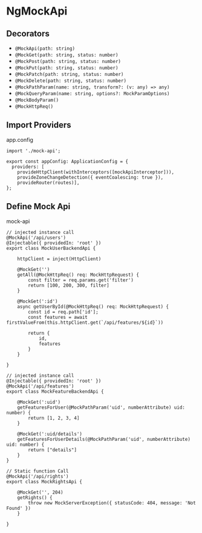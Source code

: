 # NgMockApi

## Decorators

- `@MockApi(path: string)`
- `@MockGet(path: string, status: number)`
- `@MockPost(path: string, status: number)`
- `@MockPut(path: string, status: number)`
- `@MockPatch(path: string, status: number)`
- `@MockDelete(path: string, status: number)`
- `@MockPathParam(name: string, transform?: (v: any) => any)`
- `@MockQueryParam(name: string, options?: MockParamOptions)`
- `@MockBodyParam()`
- `@MockHttpReq()` 


## Import Providers
app.config 
```TS
import './mock-api';

export const appConfig: ApplicationConfig = {
  providers: [
    provideHttpClient(withInterceptors([mockApiInterceptor])),
    provideZoneChangeDetection({ eventCoalescing: true }),
    provideRouter(routes)],
};
```

## Define Mock Api
mock-api
```TS
// injected instance call
@MockApi('/api/users')
@Injectable({ providedIn: 'root' })
export class MockUserBackendApi {

    httpClient = inject(HttpClient)

    @MockGet('')
    getAll(@MockHttpReq() req: MockHttpRequest) {
        const filter = req.params.get('filter')
        return [100, 200, 300, filter]
    }

    @MockGet(':id')
    async getUserById(@MockHttpReq() req: MockHttpRequest) {
        const id = req.path['id'];
        const features = await firstValueFrom(this.httpClient.get(`/api/features/${id}`))

        return {
            id,
            features
        }
    }

}

// injected instance call
@Injectable({ providedIn: 'root' })
@MockApi('/api/features')
export class MockFeatureBackendApi {

    @MockGet(':uid')
    getFeaturesForUser(@MockPathParam('uid', numberAttribute) uid: number) {
        return [1, 2, 3, 4]
    }

    @MockGet(':uid/details')
    getFeaturesForUserDetails(@MockPathParam('uid', numberAttribute) uid: number) {
        return ["details"]
    }
}

// Static function Call
@MockApi('/api/rights')
export class MockRightsApi {

    @MockGet('', 204)
    getRights() {
        throw new MockServerException({ statusCode: 404, message: 'Not Found' })
    }

}

```